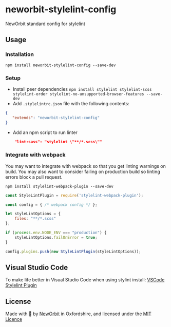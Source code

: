 # neworbit-stylelint-config

NewOrbit standard config for stylelint

## Usage
### Installation

`npm install neworbit-stylelint-config --save-dev`

### Setup

 - Install peer dependencies
 `npm install stylelint stylelint-scss stylelint-order stylelint-no-unsupported-browser-features --save-dev`
 - Add `.stylelintrc.json` file with the following contents:

 ```json
{
    "extends": "neworbit-stylelint-config"
}
 ```

 - Add an npm script to run linter

 ```json
     "lint:sass": "stylelint \"**/*.scss\""
 ```

### Integrate with webpack

You may want to integrate with webpack so that you get linting warnings on build.  You may also want to consider failing on production build so linting errors block a pull request.

`npm install stylelint-webpack-plugin --save-dev`

```js
const StyleLintPlugin = require('stylelint-webpack-plugin');

const config = { /* webpack config */ };

let styleLintOptions = {
    files: "**/*.scss"
};

if (process.env.NODE_ENV === "production") {
    styleLintOptions.failOnError = true;
}

config.plugins.push(new StyleLintPlugin(styleLintOptions));

```

## Visual Studio Code
To make life better in Visual Studio Code when using stylint install:
[VSCode Stylelint Plugin](https://github.com/shinnn/vscode-stylelint)

## License

Made with :sparkling_heart: by [NewOrbit](https://www.neworbit.co.uk/) in Oxfordshire, and licensed under the [MIT Licence](LICENCE)